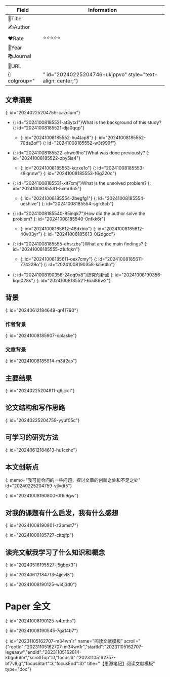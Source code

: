 |Field|Information|
| ----------| --------------|
|<span data-type="strong">📖Title</span>|<br />|
|<span data-type="strong">✍️Author</span>|<br />|
|❤️Rate|⭐⭐⭐⭐⭐<br />|
|<span data-type="strong">📅Year</span>|<br />|
|<span data-type="strong">📚Journal</span>|<br />|
|<span data-type="strong">🔗URL</span>||
{: colgroup="|" id="20240225204746-ukjppvo" style="text-align: center;"}

## 文章摘要
{: id="20240225204759-cazdlum"}

* {: id="20241008185521-at3ytx1"}What is the background of this study?
  {: id="20241008185521-dja0qqp"}

  * {: id="20241008185552-hu4tap8"}
    {: id="20241008185552-70da2of"}
  {: id="20241008185552-w3t999f"}
* {: id="20241008185522-ahwo9ho"}What was done previously?
  {: id="20241008185522-zby5ia4"}

  * {: id="20241008185553-kqrxe1o"}
    {: id="20241008185553-s8iqnnw"}
  {: id="20241008185553-f6g220c"}
* {: id="20241008185531-xlt7cmj"}What is the unsolved problem?
  {: id="20241008185531-5xmr6n5"}

  * {: id="20241008185554-2begfg1"}
    {: id="20241008185554-ueshlve"}
  {: id="20241008185554-sgik8cb"}
* {: id="20241008185540-85inqk7"}How did the author solve the problem?
  {: id="20241008185540-0nfkk6r"}

  * {: id="20241008185612-48dxhio"}
    {: id="20241008185612-40v03yr"}
  {: id="20241008185613-0l2dgoc"}
* {: id="20241008185555-ehsrzbs"}What are the main findings?
  {: id="20241008185555-z1ufqkn"}

  * {: id="20241008185611-oex7cmy"}
    {: id="20241008185611-774229o"}
  {: id="20241008190358-ki5e4ln"}
* {: id="20241008190356-24oq9x8"}研究创新点
  {: id="20241008190356-kqq028s"}
{: id="20241008185521-6c686w2"}

## 背景
{: id="20240612184649-qr41790"}

### 作者背景
{: id="20241008185907-oplaske"}

### 文章背景
{: id="20241008185914-m3jf2as"}

## 主要结果
{: id="20240225204811-q6jjccl"}

## 论文结构和写作思路
{: id="20240225204759-yyuf05c"}

## 可学习的研究方法
{: id="20240612184613-hu1cxhx"}

## 本文创新点
{: memo="我可能会问的一些问题，探讨文章的创新之处和不足之处" id="20240225204759-vjlvdt5"}

{: id="20241008190800-0f6i9gw"}

## 对我的课题有什么启发，我有什么感想
{: id="20241008190801-z3bmst7"}

{: id="20241008185727-cltqjfp"}

## 读完文献我学习了什么知识和概念
{: id="20240516195527-j5gbpx3"}

{: id="20240612184713-4jjevl8"}

{: id="20241008190125-wi4j3d0"}

# Paper 全文
{: id="20241008190125-v4tqths"}

{: id="20241008190545-7ga14b7"}

{: id="20231105162707-m34wn1r" name="阅读文献模板" scroll="&#123;&quot;rootId&quot;:&quot;20231105162707-m34wn1r&quot;,&quot;startId&quot;:&quot;20231105162707-legeaaw&quot;,&quot;endId&quot;:&quot;20231105162814-kbgu66m&quot;,&quot;scrollTop&quot;:0,&quot;focusId&quot;:&quot;20231105162757-bf7v8jg&quot;,&quot;focusStart&quot;:3,&quot;focusEnd&quot;:3&#125;" title="【思源笔记】阅读文献模板" type="doc"}
